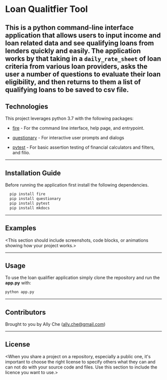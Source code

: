 # Loan Qualitfier Tool

This is a python command-line interface application that allows users to input income and loan related data and see qualifying loans from lenders quickly and easily. The application works by that taking in a `daily_rate_sheet` of loan criteria from various loan providers, asks the user a number of questions to evaluate their loan eligibility, and then returns to them a list of qualifying loans to be saved to csv file.
---

## Technologies

This project leverages python 3.7 with the following packages:

* [fire](https://github.com/google/python-fire) - For the command line interface, help page, and entrypoint.

* [questionary](https://github.com/tmbo/questionary) - For interactive user prompts and dialogs

* [pytest](https://docs.pytest.org/en/stable/) - For basic assertion testing of financial calculators and filters, and filio.

---

## Installation Guide

Before running the application first install the following dependencies.

```python
  pip install fire
  pip install questionary
  pip install pytest
  pip install mkdocs

```
---

## Examples

<This section should include screenshots, code blocks, or animations showing how your project works.>

---

## Usage

To use the loan qualifier application simply clone the repository and run the **app.py** with:

```python
python app.py
```

---

## Contributors

Brought to you by Ally Che (ally.che@gmail.com)

---

## License

<When you share a project on a repository, especially a public one, it's important to choose the right license to specify others what they can and can not do with your source code and files. Use this section to include the licence you want to use.>
